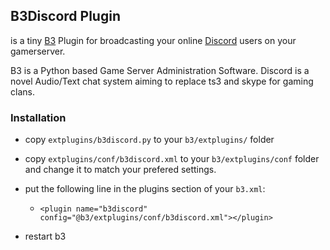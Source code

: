 ## B3Discord Plugin
is a tiny [B3](http://forum.bigbrotherbot.net/) Plugin for broadcasting your online [Discord](https://discordapp.com/) users on your gamerserver.

B3 is a Python based Game Server Administration Software.
Discord is a novel Audio/Text chat system aiming to replace ts3 and skype for gaming clans.

### Installation
- copy `extplugins/b3discord.py` to your `b3/extplugins/` folder 
- copy `extplugins/conf/b3discord.xml` to your `b3/extplugins/conf` folder and change it to match your prefered settings.
- put the following line in the plugins section of your `b3.xml`:

  -  `<plugin name="b3discord" config="@b3/extplugins/conf/b3discord.xml"></plugin>`
 
 - restart b3